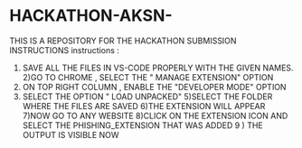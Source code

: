# HACKATHON-AKSN-
THIS IS A REPOSITORY FOR THE HACKATHON SUBMISSION
INSTRUCTIONS
instructions :
1) SAVE ALL THE FILES IN VS-CODE PROPERLY WITH THE GIVEN NAMES.
2)GO TO CHROME , SELECT THE " MANAGE EXTENSION" OPTION 
3) ON TOP RIGHT COLUMN , ENABLE THE "DEVELOPER MODE" OPTION
4) SELECT THE OPTION " LOAD UNPACKED"
5)SELECT THE FOLDER WHERE THE FILES ARE SAVED
6)THE EXTENSION WILL APPEAR
7)NOW GO TO ANY WEBSITE
8)CLICK ON THE EXTENSION ICON AND SELECT THE PHISHING_EXTENSION THAT WAS ADDED
9 ) THE OUTPUT IS VISIBLE NOW

